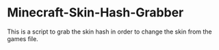 # Minecraft-Skin-Hash-Grabber
This is a script to grab the skin hash in order to change the skin from the games file.

